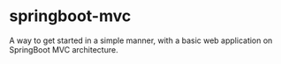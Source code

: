 # springboot-mvc
A way to get started in a simple manner, with a basic web application on SpringBoot MVC architecture.
